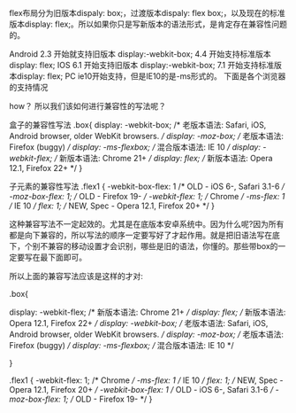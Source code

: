 flex布局分为旧版本dispaly: box;，过渡版本dispaly: flex box;，以及现在的标准版本display: flex;。所以如果你只是写新版本的语法形式，是肯定存在兼容性问题的。

Android 
2.3 开始就支持旧版本 display:-webkit-box;
4.4 开始支持标准版本 display: flex;
IOS 
6.1 开始支持旧版本 display:-webkit-box;
7.1 开始支持标准版本display: flex;
PC 
ie10开始支持，但是IE10的是-ms形式的。
下面是各个浏览器的支持情况

 

how？
所以我们该如何进行兼容性的写法呢？

盒子的兼容性写法
.box{
display: -webkit-box; /* 老版本语法: Safari, iOS, Android browser, older WebKit browsers. */
display: -moz-box; /* 老版本语法: Firefox (buggy) */
display: -ms-flexbox; /* 混合版本语法: IE 10 */
display: -webkit-flex; /* 新版本语法: Chrome 21+ */
display: flex; /* 新版本语法: Opera 12.1, Firefox 22+ */
}

子元素的兼容性写法
.flex1 { 
-webkit-box-flex: 1 /* OLD - iOS 6-, Safari 3.1-6 */ 
-moz-box-flex: 1; /* OLD - Firefox 19- */ 
-webkit-flex: 1; /* Chrome */ 
-ms-flex: 1 /* IE 10 */ 
flex: 1; /* NEW, Spec - Opera 12.1, Firefox 20+ */
}

这种兼容写法不一定起效的。尤其是在底版本安卓系统中。因为什么呢?因为所有都是向下兼容的，所以写法的顺序一定要写好了才起作用。就是把旧语法写在底下，个别不兼容的移动设置才会识别，哪些是旧的语法，你懂的。那些带box的一定要写在最下面即可。

所以上面的兼容写法应该是这样的才对:

.box{

display: -webkit-flex; /* 新版本语法: Chrome 21+ */
display: flex; /* 新版本语法: Opera 12.1, Firefox 22+ */
display: -webkit-box; /* 老版本语法: Safari, iOS, Android browser, older WebKit browsers. */
display: -moz-box; /* 老版本语法: Firefox (buggy) */
display: -ms-flexbox; /* 混合版本语法: IE 10 */

}

.flex1 { 
-webkit-flex: 1; /* Chrome */ 
-ms-flex: 1 /* IE 10 */ 
flex: 1; /* NEW, Spec - Opera 12.1, Firefox 20+ */
-webkit-box-flex: 1 /* OLD - iOS 6-, Safari 3.1-6 */ 
-moz-box-flex: 1; /* OLD - Firefox 19- */ 
}